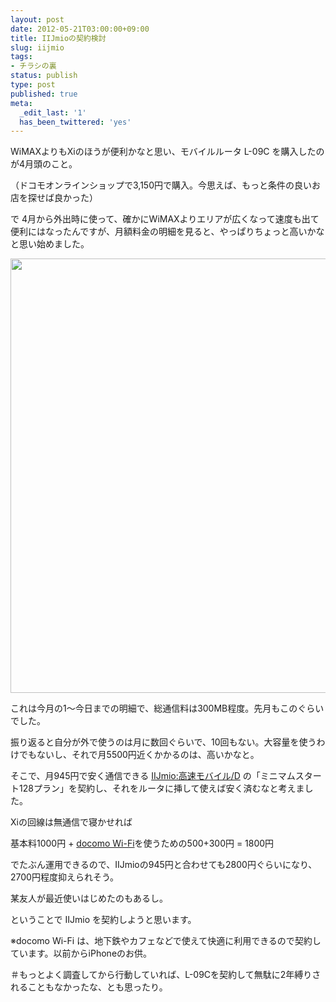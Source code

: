 ```yaml
---
layout: post
date: 2012-05-21T03:00:00+09:00
title: IIJmioの契約検討
slug: iijmio
tags:
- チラシの裏
status: publish
type: post
published: true
meta:
  _edit_last: '1'
  has_been_twittered: 'yes'
---
```

WiMAXよりもXiのほうが便利かなと思い、モバイルルータ L-09C を購入したのが4月頭のこと。

（ドコモオンラインショップで3,150円で購入。今思えば、もっと条件の良いお店を探せば良かった）

で 4月から外出時に使って、確かにWiMAXよりエリアが広くなって速度も出て便利にはなったんですが、月額料金の明細を見ると、やっぱりちょっと高いかなと思い始めました。

<!--more-->
<a href="/images/uploads/2012/05/screenshot.jpg"><img src="/images/uploads/2012/05/screenshot.jpg" alt="" title="screenshot" width="718" height="695" class="alignnone size-full wp-image-441" /></a>

これは今月の1〜今日までの明細で、総通信料は300MB程度。先月もこのぐらいでした。

振り返ると自分が外で使うのは月に数回ぐらいで、10回もない。大容量を使うわけでもないし、それで月5500円近くかかるのは、高いかなと。

そこで、月945円で安く通信できる <a href="https://www.iijmio.jp/guide/outline/hdd/">IIJmio:高速モバイル/D</a> の「ミニマムスタート128プラン」を契約し、それをルータに挿して使えば安く済むなと考えました。

Xiの回線は無通信で寝かせれば

基本料1000円 + <a href="http://www.nttdocomo.co.jp/service/data/mzone/">docomo Wi-Fi</a>を使うための500+300円 = 1800円

でたぶん運用できるので、IIJmioの945円と合わせても2800円ぐらいになり、2700円程度抑えられそう。

某友人が最近使いはじめたのもあるし。

ということで IIJmio を契約しようと思います。


※docomo Wi-Fi は、地下鉄やカフェなどで使えて快適に利用できるので契約しています。以前からiPhoneのお供。

＃もっとよく調査してから行動していれば、L-09Cを契約して無駄に2年縛りされることもなかったな、とも思ったり。
